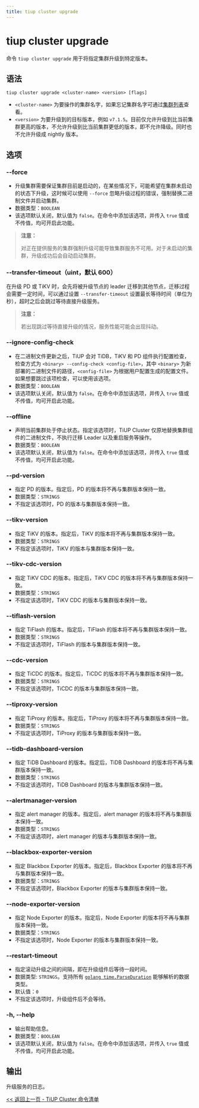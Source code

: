 ```yaml
---
title: tiup cluster upgrade
---
```


# tiup cluster upgrade

命令 `tiup cluster upgrade` 用于将指定集群升级到特定版本。

## 语法

```shell
tiup cluster upgrade <cluster-name> <version> [flags]
```

- `<cluster-name>` 为要操作的集群名字，如果忘记集群名字可通过[集群列表](/tiup/tiup-component-cluster-list.md)查看。
- `<version>` 为要升级到的目标版本，例如 `v7.1.5`。目前仅允许升级到比当前集群更高的版本，不允许升级到比当前集群更低的版本，即不允许降级。同时也不允许升级成 nightly 版本。

## 选项

### --force

- 升级集群需要保证集群目前是启动的，在某些情况下，可能希望在集群未启动的状态下升级，这时候可以使用 `--force` 忽略升级过程的错误，强制替换二进制文件并启动集群。
- 数据类型：`BOOLEAN`
- 该选项默认关闭，默认值为 `false`。在命令中添加该选项，并传入 `true` 值或不传值，均可开启此功能。

> **注意：**
>
> 对正在提供服务的集群强制升级可能导致集群服务不可用。对于未启动的集群，升级成功后会自动启动集群。

### --transfer-timeout（uint，默认 600）

在升级 PD 或 TiKV 时，会先将被升级节点的 leader 迁移到其他节点，迁移过程会需要一定时间，可以通过设置 `--transfer-timeout` 设置最长等待时间（单位为秒），超时之后会跳过等待直接升级服务。

> **注意：**
>
> 若出现跳过等待直接升级的情况，服务性能可能会出现抖动。

### --ignore-config-check

- 在二进制文件更新之后，TiUP 会对 TiDB，TiKV 和 PD 组件执行配置检查，检查方式为 `<binary> --config-check <config-file>`，其中 `<binary>` 为新部署的二进制文件的路径，`<config-file>` 为根据用户配置生成的配置文件。如果想要跳过该项检查，可以使用该选项。
- 数据类型：`BOOLEAN`
- 该选项默认关闭，默认值为 `false`。在命令中添加该选项，并传入 `true` 值或不传值，均可开启此功能。

### --offline

- 声明当前集群处于停止状态。指定该选项时，TiUP Cluster 仅原地替换集群组件的二进制文件，不执行迁移 Leader 以及重启服务等操作。
- 数据类型：`BOOLEAN`
- 该选项默认关闭，默认值为 `false`。在命令中添加该选项，并传入 `true` 值或不传值，均可开启此功能。

### --pd-version

- 指定 PD 的版本。指定后，PD 的版本将不再与集群版本保持一致。
- 数据类型：`STRINGS`
- 不指定该选项时，PD 的版本与集群版本保持一致。

### --tikv-version

- 指定 TiKV 的版本。指定后，TiKV 的版本将不再与集群版本保持一致。
- 数据类型：`STRINGS`
- 不指定该选项时，TiKV 的版本与集群版本保持一致。

### --tikv-cdc-version

- 指定 TiKV CDC 的版本。指定后，TiKV CDC 的版本将不再与集群版本保持一致。
- 数据类型：`STRINGS`
- 不指定该选项时，TiKV CDC 的版本与集群版本保持一致。

### --tiflash-version

- 指定 TiFlash 的版本。指定后，TiFlash 的版本将不再与集群版本保持一致。
- 数据类型：`STRINGS`
- 不指定该选项时，TiFlash 的版本与集群版本保持一致。

### --cdc-version

- 指定 TiCDC 的版本。指定后，TiCDC 的版本将不再与集群版本保持一致。
- 数据类型：`STRINGS`
- 不指定该选项时，TiCDC 的版本与集群版本保持一致。

### --tiproxy-version

- 指定 TiProxy 的版本。指定后，TiProxy 的版本将不再与集群版本保持一致。
- 数据类型：`STRINGS`
- 不指定该选项时，TiProxy 的版本与集群版本保持一致。

### --tidb-dashboard-version

- 指定 TiDB Dashboard 的版本。指定后，TiDB Dashboard 的版本将不再与集群版本保持一致。
- 数据类型：`STRINGS`
- 不指定该选项时，TiDB Dashboard 的版本与集群版本保持一致。

### --alertmanager-version

- 指定 alert manager 的版本。指定后，alert manager 的版本将不再与集群版本保持一致。
- 数据类型：`STRINGS`
- 不指定该选项时，alert manager 的版本与集群版本保持一致。

### --blackbox-exporter-version

- 指定 Blackbox Exporter 的版本。指定后，Blackbox Exporter 的版本将不再与集群版本保持一致。
- 数据类型：`STRINGS`
- 不指定该选项时，Blackbox Exporter 的版本与集群版本保持一致。

### --node-exporter-version

- 指定 Node Exporter 的版本。指定后，Node Exporter 的版本将不再与集群版本保持一致。
- 数据类型：`STRINGS`
- 不指定该选项时，Node Exporter 的版本与集群版本保持一致。

### --restart-timeout

- 指定滚动升级之间的间隔，即在升级组件后等待一段时间。
- 数据类型: `STRINGS`。支持所有 [`golang time.ParseDuration`](https://pkg.go.dev/time#ParseDuration) 能够解析的数据类型。
- 默认值：`0`
- 不指定该选项时，升级组件后不会等待。

### -h, --help

- 输出帮助信息。
- 数据类型：`BOOLEAN`
- 该选项默认关闭，默认值为 `false`。在命令中添加该选项，并传入 `true` 值或不传值，均可开启此功能。

## 输出

升级服务的日志。

[<< 返回上一页 - TiUP Cluster 命令清单](/tiup/tiup-component-cluster.md#命令清单)